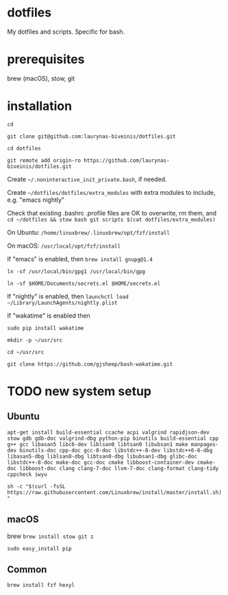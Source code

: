 # dotfiles
My dotfiles and scripts. Specific for bash.

# prerequisites
brew (macOS), stow, git

# installation
`cd`

`git clone git@github.com:laurynas-biveinis/dotfiles.git`

`cd dotfiles`

`git remote add origin-ro https://github.com/laurynas-biveinis/dotfiles.git`

Create `~/.noninteractive_init_private.bash`, if needed.

Create `~/dotfiles/dotfiles/extra_modules` with extra modules to include, e.g. "emacs nightly"

Check that existing .bashrc .profile files are OK to overwrite, rm them, and
`cd ~/dotfiles && stow bash git scripts $(cat dotfiles/extra_modules)`

On Ubuntu:
`/home/linuxbrew/.linuxbrew/opt/fzf/install`

On macOS:
`/usr/local/opt/fzf/install`

If "emacs" is enabled, then 
`brew install gnupg@1.4`

`ln -sf /usr/local/bin/gpg1 /usr/local/bin/gpg`

`ln -sf $HOME/Documents/secrets.el $HOME/secrets.el`

If "nightly" is enabled, then `launchctl load ~/Library/LaunchAgents/nightly.plist`

If "wakatime" is enabled then

`sudo pip install wakatime`

`mkdir -p ~/usr/src`

`cd ~/usr/src`

`git clone https://github.com/gjsheep/bash-wakatime.git`

# TODO new system setup
## Ubuntu
`apt-get install build-essential ccache acpi valgrind rapidjson-dev stow gdb gdb-doc valgrind-dbg python-pip binutils build-essential cpp g++ gcc libasan5 libc6-dev liblsan0 libtsan0 libubsan1 make manpages-dev binutils-doc cpp-doc gcc-8-doc libstdc++-8-dev libstdc++6-8-dbg libasan5-dbg liblsan0-dbg libtsan0-dbg libubsan1-dbg glibc-doc libstdc++-8-doc make-doc gcc-doc cmake libboost-container-dev cmake-doc libboost-doc clang clang-7-doc llvm-7-doc clang-format clang-tidy cppcheck iwyu`

`sh -c "$(curl -fsSL https://raw.githubusercontent.com/Linuxbrew/install/master/install.sh)"`
## macOS
brew
`brew install stow git z`

`sudo easy_install pip`
## Common
`brew install fzf hexyl`
